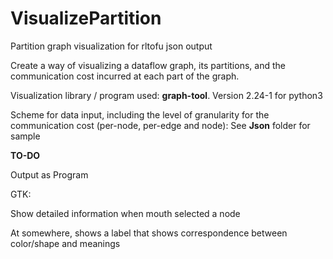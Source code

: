 # VisualizePartition
Partition graph visualization for rltofu json output



Create a way of visualizing a dataflow graph, its partitions, and the communication cost incurred at each part of the graph.

Visualization library / program used: **graph-tool**. Version 2.24-1 for python3

Scheme for data input, including the level of granularity for the communication cost (per-node, per-edge and node): See **Json** folder for sample



**TO-DO**

Output as Program



GTK: 

Show detailed information when mouth selected a node

At somewhere, shows a label that shows correspondence between color/shape and meanings

